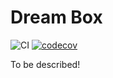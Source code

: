 # Dream Box
![CI](https://github.com/docwhite/dreambox/workflows/CI/badge.svg)
[![codecov](https://codecov.io/gh/docwhite/dreambox/branch/master/graph/badge.svg)](https://codecov.io/gh/docwhite/dreambox)

To be described!
